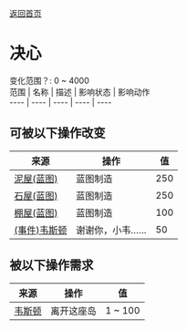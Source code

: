 [返回首页](index.md)  
# 决心  
变化范围？: 0 ~ 4000  
范围  |  名称  |  描述  |  影响状态  |  影响动作  
----  |  ----  |  ----  |  ----  |  ----  
## 可被以下操作改变  
来源  |  操作  |  值  
----  |  ----  |  ----  
[泥屋(蓝图)](Bp_MudHut.md)  |  蓝图制造  |  250  
[石屋(蓝图)](Bp_StoneHut.md)  |  蓝图制造  |  250  
[棚屋(蓝图)](Bp_Shed.md)  |  蓝图制造  |  100  
[(事件)韦斯顿](Event_WestonIslandEscape2.md)  |  谢谢你，小韦……  |  50  
## 被以下操作需求  
来源  |  操作  |  值  
----  |  ----  |  ----  
[韦斯顿](Weston.md)  |  离开这座岛  |  1 ~ 100  
